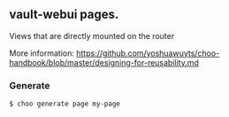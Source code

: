 ## vault-webui pages.

Views that are directly mounted on the router

More information:  https://github.com/yoshuawuyts/choo-handbook/blob/master/designing-for-reusability.md

### Generate

```bash
$ choo generate page my-page
```
